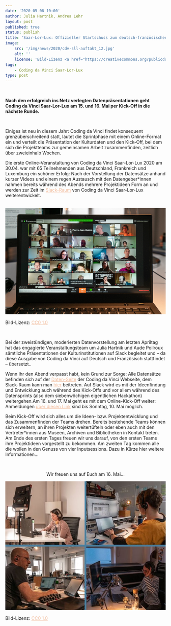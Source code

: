 ```yaml
---
date: '2020-05-08 10:00'
author: Julia Hartnik, Andrea Lehr
layout: post
published: true
status: publish
title: 'Saar-Lor-Lux: Offizieller Startschuss zum deutsch-französischen Hackathon'
image:
    src: '/img/news/2020/cdv-sll-auftakt_12.jpg'
    alt: ''
    license: 'Bild-Lizenz <a href="https://creativecommons.org/publicdomain/zero/1.0/deed.de" target="_blank" style="color: #f2bb9b;">CC0 1.0</a>'
tags:
    - Coding da Vinci Saar-Lor-Lux
type: post
---
```

<!-- Post -->
<br/>
<p><b>Nach den erfolgreich ins Netz verlegten Datenpräsentationen geht Coding da Vinci Saar-Lor-Lux am 15. und 16. Mai per Kick-Off in die nächste Runde.</b></p> 
<br/>
<p>Einiges ist neu in diesem Jahr: Coding da Vinci findet konsequent grenzüberschreitend statt, läutet die Sprintphase mit einem Online-Format ein und verteilt die Präsentation der Kulturdaten und den Kick-Off, bei dem sich die Projektteams zur gemeinsamen Arbeit zusammenfinden, zeitlich über zweieinhalb Wochen.</p> 

<p>Die erste Online-Veranstaltung von Coding da Vinci Saar-Lor-Lux 2020 am 30.04. war mit 65 Teilnehmenden aus Deutschland, Frankreich und Luxemburg ein schöner Erfolg: Nach der Vorstellung der Datensätze anhand kurzer Videos und einem regen Austausch mit den Datengeber*innen nahmen bereits während des Abends mehrere Projektideen Form an und werden zur Zeit im <a href="https://join.slack.com/t/codingdavinci-a0f6654/shared_invite/zt-ecvqmh2o-biOjpZYYw0zBD0OApxdW6Q" target="_blank" style="color: #f2bb9b;">Slack-Raum</a> von Coding da Vinci Saar-Lor-Lux weiterentwickelt.</p>

<br/>
<img class="img-responsive center" src="/img/news/2020/cdv-sll-auftakt_9.jpg">
<p class="image-caption">Bild-Lizenz: <a href="https://creativecommons.org/publicdomain/zero/1.0/deed.de" target="_blank" style="color: #f2bb9b;">CC0 1.0</a></p>
<br/>

<p>Bei der zweistündigen, moderierten Datenvorstellung am letzten Apriltag hat das engagierte Veranstaltungsteam um Julia Hartnik und Aude Poilroux sämtliche Präsentationen der Kulturinstitutionen auf Slack begleitet und – da diese Ausgabe von Coding da Vinci auf Deutsch und Französisch stattfindet – übersetzt..</p> 

<p>Wenn Ihr den Abend verpasst habt, kein Grund zur Sorge: Alle Datensätze befinden sich auf der <a href="https://codingdavinci.de/daten/" target="_blank" style="color: #f2bb9b;">Daten-Seite</a> der Coding da Vinci Webseite, dem Slack-Raum kann man <a href="https://join.slack.com/t/codingdavinci-a0f6654/shared_invite/zt-ecvqmh2o-biOjpZYYw0zBD0OApxdW6Q" target="_blank" style="color: #f2bb9b;">hier</a> beitreten. Auf Slack wird es mit der Ideenfindung und Entwicklung auch während des Kick-Offs und vor allem während des Datensprints (also dem siebenwöchigen eigentlichen Hackathon) weitergehen.Am 16. und 17. Mai geht es mit dem Online-Kick-Off weiter: Anmeldungen <a href="https://k8-institut.limequery.com/188436?lang=de" target="_blank" style="color: #f2bb9b;">über diesen Link</a> sind bis Sonntag, 10. Mai möglich.</p>

<p>Beim Kick-Off wird sich alles um die Ideen- bzw. Projektentwicklung und das Zusammenfinden der Teams drehen. Bereits bestehende Teams können sich erweitern, an ihren Projekten weitertüfteln oder eben auch mit den Vertreter*innen aus Museen, Archiven und Bibliotheken in Kontakt treten. Am Ende des ersten Tages freuen wir uns darauf, von den ersten Teams  ihre Projektideen vorgestellt zu bekommen. Am zweiten Tag kommen alle die wollen in den Genuss von vier Inputsessions. Dazu  in Kürze hier weitere Informationen…</p>
<br/>
<p style="text-align: center">Wir freuen uns auf Euch am 16. Mai...</p>

<img class="img-responsive center" src="/img/news/2020/cdv-sll-auftakt_collage2-3-10-14_small.jpg">
<p class="image-caption">Bild-Lizenz: <a href="https://creativecommons.org/publicdomain/zero/1.0/deed.de" target="_blank" style="color: #f2bb9b;">CC0 1.0</a></p>